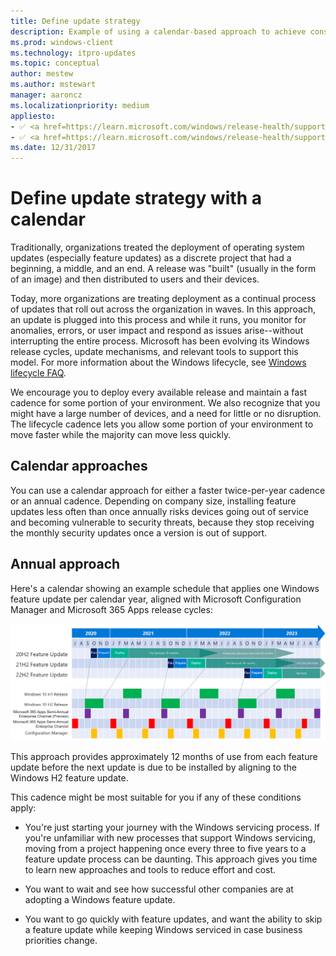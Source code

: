 ```yaml
---
title: Define update strategy
description: Example of using a calendar-based approach to achieve consistent update installation in your organization.
ms.prod: windows-client
ms.technology: itpro-updates
ms.topic: conceptual
author: mestew
ms.author: mstewart
manager: aaroncz
ms.localizationpriority: medium
appliesto: 
- ✅ <a href=https://learn.microsoft.com/windows/release-health/supported-versions-windows-client target=_blank>Windows 11</a>
- ✅ <a href=https://learn.microsoft.com/windows/release-health/supported-versions-windows-client target=_blank>Windows 10</a>
ms.date: 12/31/2017
---
```


# Define update strategy with a calendar

Traditionally, organizations treated the deployment of operating system updates (especially feature updates) as a discrete project that had a beginning, a middle, and an end. A release was "built" (usually in the form of an image) and then distributed to users and their devices.

Today, more organizations are treating deployment as a continual process of updates that roll out across the organization in waves. In this approach, an update is plugged into this process and while it runs, you monitor for anomalies, errors, or user impact and respond as issues arise--without interrupting the entire process. Microsoft has been evolving its Windows release cycles, update mechanisms, and relevant tools to support this model. For more information about the Windows lifecycle, see [Windows lifecycle FAQ](/lifecycle/faq/windows).

We encourage you to deploy every available release and maintain a fast cadence for some portion of your environment. We also recognize that you might have a large number of devices, and a need for little or no disruption. The lifecycle cadence lets you allow some portion of your environment to move faster while the majority can move less quickly.

## Calendar approaches
You can use a calendar approach for either a faster twice-per-year cadence or an annual cadence. Depending on company size, installing feature updates less often than once annually risks devices going out of service and becoming vulnerable to security threats, because they stop receiving the monthly security updates once a version is out of support.

## Annual approach
Here's a calendar showing an example schedule that applies one Windows feature update per calendar year, aligned with Microsoft Configuration Manager and Microsoft 365 Apps release cycles:

[ ![Calendar showing an annual update cadence.](images/annual-calendar.png) ](images/annual-calendar.png#lightbox)

This approach provides approximately 12 months of use from each feature update before the next update is due to be installed by aligning to the Windows H2 feature update. 

This cadence might be most suitable for you if any of these conditions apply:

- You're just starting your journey with the Windows servicing process. If you're unfamiliar with new processes that support Windows servicing, moving from a project happening once every three to five years to a feature update process can be daunting. This approach gives you time to learn new approaches and tools to reduce effort and cost.

- You want to wait and see how successful other companies are at adopting a Windows feature update.

- You want to go quickly with feature updates, and want the ability to skip a feature update while keeping Windows serviced in case business priorities change. 


